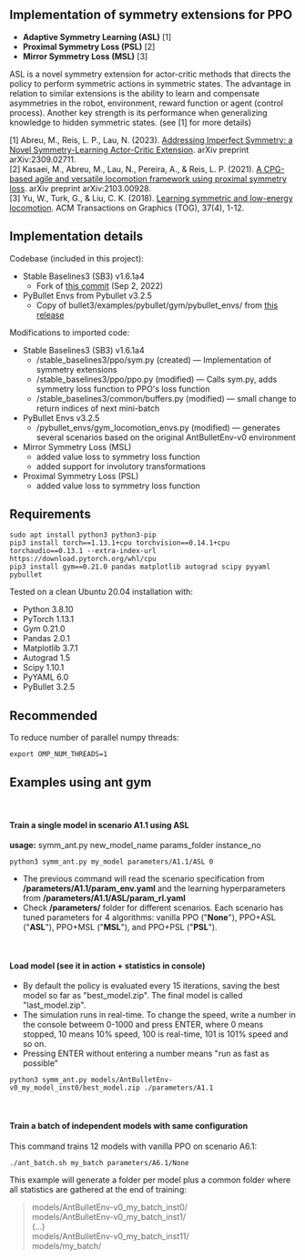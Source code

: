 ## Implementation of symmetry extensions for PPO
- **Adaptive Symmetry Learning (ASL)** [1]
- **Proximal Symmetry Loss (PSL)** [2]
- **Mirror Symmetry Loss (MSL)** [3]


ASL is a novel symmetry extension for actor-critic methods that directs the policy to perform symmetric actions in symmetric states. The advantage in relation to similar extensions is the ability to learn and compensate asymmetries in the robot, environment, reward function or agent (control process). Another key strength is its performance when generalizing knowledge to hidden symmetric states. (see [1] for more details)

[1] Abreu, M., Reis, L. P., Lau, N. (2023). [Addressing Imperfect Symmetry: a Novel Symmetry-Learning Actor-Critic Extension](https://arxiv.org/abs/2309.02711). arXiv preprint arXiv:2309.02711. \
[2] Kasaei, M., Abreu, M., Lau, N., Pereira, A., & Reis, L. P. (2021). [A CPG-based agile and versatile locomotion framework using proximal symmetry loss](https://arxiv.org/abs/2103.00928). arXiv preprint arXiv:2103.00928. \
[3] Yu, W., Turk, G., & Liu, C. K. (2018). [Learning symmetric and low-energy locomotion](https://dl.acm.org/doi/10.1145/3197517.3201397). ACM Transactions on Graphics (TOG), 37(4), 1-12.

## Implementation details

Codebase (included in this project):
- Stable Baselines3 (SB3) v1.6.1a4 
    - Fork of [this commit](https://github.com/DLR-RM/stable-baselines3/commit/fdca786f0999ea402ad5da98e3d69aa68bcbf635) (Sep 2, 2022)
- PyBullet Envs from Pybullet v3.2.5
    - Copy of bullet3/examples/pybullet/gym/pybullet_envs/ from [this release](https://github.com/bulletphysics/bullet3/releases/tag/3.25)

Modifications to imported code:
- Stable Baselines3 (SB3) v1.6.1a4 
    - /stable_baselines3/ppo/sym.py (created) — Implementation of symmetry extensions
    - /stable_baselines3/ppo/ppo.py (modified) — Calls sym.py, adds symmetry loss function to PPO's loss function
    - /stable_baselines3/common/buffers.py (modified) — small change to return indices of next mini-batch
- PyBullet Envs v3.2.5
    - /pybullet_envs/gym_locomotion_envs.py (modified) — generates several scenarios based on the original AntBulletEnv-v0 environment
- Mirror Symmetry Loss (MSL) 
    - added value loss to symmetry loss function
    - added support for involutory transformations
- Proximal Symmetry Loss (PSL)
    - added value loss to symmetry loss function


## Requirements

```
sudo apt install python3 python3-pip
pip3 install torch==1.13.1+cpu torchvision==0.14.1+cpu torchaudio==0.13.1 --extra-index-url https://download.pytorch.org/whl/cpu
pip3 install gym==0.21.0 pandas matplotlib autograd scipy pyyaml pybullet
```


Tested on a clean Ubuntu 20.04 installation with:
- Python 3.8.10
- PyTorch 1.13.1
- Gym 0.21.0  
- Pandas 2.0.1
- Matplotlib 3.7.1
- Autograd 1.5
- Scipy 1.10.1
- PyYAML 6.0
- PyBullet 3.2.5


## Recommended

To reduce number of parallel numpy threads:
```
export OMP_NUM_THREADS=1
```

## Examples using ant gym
<br />

#### Train a single model in scenario **A1.1** using ASL
**usage:**  symm_ant.py new_model_name params_folder instance_no
```
python3 symm_ant.py my_model parameters/A1.1/ASL 0
```

- The previous command will read the scenario specification from **/parameters/A1.1/param_env.yaml** and the learning hyperparameters from **/parameters/A1.1/ASL/param_rl.yaml**
- Check **/parameters/** folder for different scenarios. Each scenario has tuned parameters for 4 algorithms: vanilla PPO ("**None**"), PPO+ASL ("**ASL**"), PPO+MSL ("**MSL**"), and PPO+PSL ("**PSL**").

<br />

#### Load model (see it in action + statistics in console)

- By default the policy is evaluated every 15 iterations, saving the best model so far as "best_model.zip". The final model is called "last_model.zip".
- The simulation runs in real-time. To change the speed, write a number in the console betweem 0-1000 and press ENTER, where 0 means stopped, 10 means 10% speed, 100 is real-time, 101 is 101% speed and so on. 
- Pressing ENTER without entering a number means "run as fast as possible"

```
python3 symm_ant.py models/AntBulletEnv-v0_my_model_inst0/best_model.zip ./parameters/A1.1
```

<br />

#### Train a batch of independent models with same configuration

This command trains 12 models with vanilla PPO on scenario A6.1:

```
./ant_batch.sh my_batch parameters/A6.1/None
```

This example will generate a folder per model plus a common folder where all statistics are gathered at the end of training:


> models/AntBulletEnv-v0_my_batch_inst0/ \
> models/AntBulletEnv-v0_my_batch_inst1/ \
> (...) \
> models/AntBulletEnv-v0_my_batch_inst11/ \
> models/my_batch/
